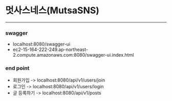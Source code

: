 # 멋사스네스(MutsaSNS)

--------------
### swagger

- localhost:8080/swagger-ui
- ec2-15-164-222-249.ap-northeast-2.compute.amazonaws.com:8080/swagger-ui.index.html

### end point

- 회원가입 ->
localhost:8080/api/v1/users/join
- 로그인 -> localhost:8080/api/v1/users/login
- 글 등록하기 -> localhost:8080/api/v1/posts